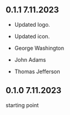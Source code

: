 ## 0.1.1   7.11.2023
- Updated logo. 
- Updated icon.

- George Washington
* John Adams
+ Thomas Jefferson

## 0.1.0   7.11.2023
starting point
